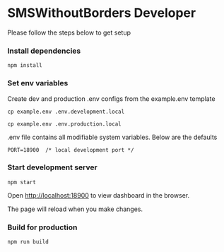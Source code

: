# **SMSWithoutBorders Developer**


Please follow the steps below to get setup

### Install dependencies

```
npm install
```
### Set env variables

Create dev and production .env configs from the example.env template

```
cp example.env .env.development.local

cp example.env .env.production.local

```

.env file contains all modifiable system variables. Below are the defaults

```
PORT=18900  /* local development port */
```
### Start development server

```
npm start
```

Open [http://localhost:18900](http://localhost:18900) to view dashboard in the browser.

The page will reload when you make changes.

### Build for production

```
npm run build
```




